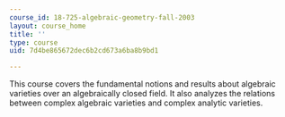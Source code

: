 ```yaml
---
course_id: 18-725-algebraic-geometry-fall-2003
layout: course_home
title: ''
type: course
uid: 7d4be865672dec6b2cd673a6ba8b9bd1

---
```

This course covers the fundamental notions and results about algebraic varieties over an algebraically closed field. It also analyzes the relations between complex algebraic varieties and complex analytic varieties.
